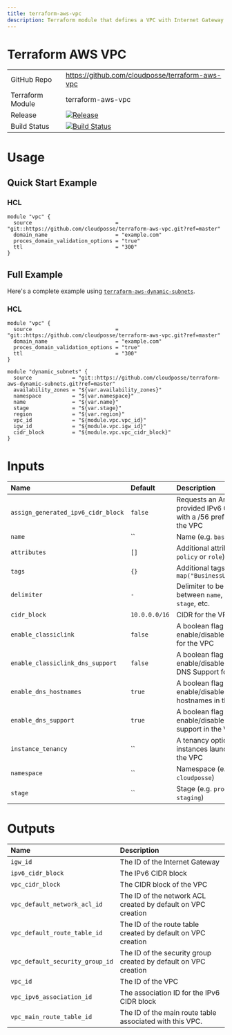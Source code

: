 ```yaml
---
title: terraform-aws-vpc
description: Terraform module that defines a VPC with Internet Gateway.
---
```


# Terraform AWS VPC

|                  |                                                                                                                                                |
|:-----------------|:-----------------------------------------------------------------------------------------------------------------------------------------------|
| GitHub Repo      | <https://github.com/cloudposse/terraform-aws-vpc>                                                                                              |
| Terraform Module | terraform-aws-vpc                                                                                                                              |
| Release          | [![Release](https://img.shields.io/github/release/cloudposse/terraform-aws-vpc.svg)](https://github.com/cloudposse/terraform-aws-vpc/releases) |
| Build Status     | [![Build Status](https://travis-ci.org/cloudposse/terraform-aws-vpc.svg)](https://travis-ci.org/cloudposse/terraform-aws-vpc)                  |

# Usage

## Quick Start Example

### HCL

```hcl
module "vpc" {
  source                           = "git::https://github.com/cloudposse/terraform-aws-vpc.git?ref=master"
  domain_name                      = "example.com"
  proces_domain_validation_options = "true"
  ttl                              = "300"
}
```

## Full Example

Here's a complete example using [`terraform-aws-dynamic-subnets`](https://github.com/cloudposse/terraform-aws-dynamic-subnets.git).

### HCL

```hcl
module "vpc" {
  source                           = "git::https://github.com/cloudposse/terraform-aws-vpc.git?ref=master"
  domain_name                      = "example.com"
  proces_domain_validation_options = "true"
  ttl                              = "300"
}

module "dynamic_subnets" {
  source             = "git::https://github.com/cloudposse/terraform-aws-dynamic-subnets.git?ref=master"
  availability_zones = "${var.availability_zones}"
  namespace          = "${var.namespace}"
  name               = "${var.name}"
  stage              = "${var.stage}"
  region             = "${var.region}"
  vpc_id             = "${module.vpc.vpc_id}"
  igw_id             = "${module.vpc.igw_id}"
  cidr_block         = "${module.vpc.vpc_cidr_block}"
}
```

# Inputs

| Name                               | Default       | Description                                                                      | Required |
|:-----------------------------------|:--------------|:---------------------------------------------------------------------------------|:---------|
| `assign_generated_ipv6_cidr_block` | `false`       | Requests an Amazon-provided IPv6 CIDR block with a /56 prefix length for the VPC | No       |
| `name`                             | ``            | Name (e.g. `bastion` or `db`)                                                    | Yes      |
| `attributes`                       | `[]`          | Additional attributes (e.g. `policy` or `role`)                                  | No       |
| `tags`                             | `{}`          | Additional tags (e.g. `map("BusinessUnit","XYZ")`                                | No       |
| `delimiter`                        | `-`           | Delimiter to be used between `name`, `namespace`, `stage`, etc.                  | No       |
| `cidr_block`                       | `10.0.0.0/16` | CIDR for the VPC                                                                 | No       |
| `enable_classiclink`               | `false`       | A boolean flag to enable/disable ClassicLink for the VPC                         | No       |
| `enable_classiclink_dns_support`   | `false`       | A boolean flag to enable/disable ClassicLink DNS Support for the VPC             | No       |
| `enable_dns_hostnames`             | `true`        | A boolean flag to enable/disable DNS hostnames in the VPC                        | No       |
| `enable_dns_support`               | `true`        | A boolean flag to enable/disable DNS support in the VPC                          | No       |
| `instance_tenancy`                 | ``            | A tenancy option for instances launched into the VPC                             | No       |
| `namespace`                        | ``            | Namespace (e.g. `cp` or `cloudposse`)                                            | Yes      |
| `stage`                            | ``            | Stage (e.g. `prod`, `dev`, `staging`)                                            | Yes      |

# Outputs

| Name                            | Description                                                     |
|:--------------------------------|:----------------------------------------------------------------|
| `igw_id`                        | The ID of the Internet Gateway                                  |
| `ipv6_cidr_block`               | The IPv6 CIDR block                                             |
| `vpc_cidr_block`                | The CIDR block of the VPC                                       |
| `vpc_default_network_acl_id`    | The ID of the network ACL created by default on VPC creation    |
| `vpc_default_route_table_id`    | The ID of the route table created by default on VPC creation    |
| `vpc_default_security_group_id` | The ID of the security group created by default on VPC creation |
| `vpc_id`                        | The ID of the VPC                                               |
| `vpc_ipv6_association_id`       | The association ID for the IPv6 CIDR block                      |
| `vpc_main_route_table_id`       | The ID of the main route table associated with this VPC.        |
